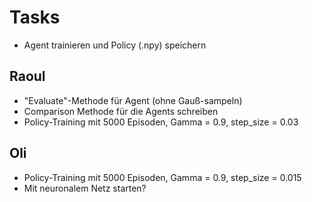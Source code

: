 # Tasks

* Agent trainieren und Policy (.npy) speichern

## Raoul

* "Evaluate"-Methode für Agent (ohne Gauß-sampeln)
* Comparison Methode für die Agents schreiben
* Policy-Training mit 5000 Episoden, Gamma = 0.9, step_size = 0.03

## Oli

* Policy-Training mit 5000 Episoden, Gamma = 0.9, step_size = 0.015
* Mit neuronalem Netz starten?
